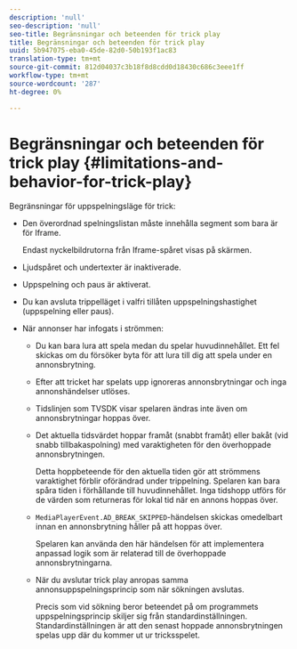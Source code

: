 ```yaml
---
description: 'null'
seo-description: 'null'
seo-title: Begränsningar och beteenden för trick play
title: Begränsningar och beteenden för trick play
uuid: 5b947075-eba0-45de-82d0-50b193f1ac83
translation-type: tm+mt
source-git-commit: 812d04037c3b18f8d8cdd0d18430c686c3eee1ff
workflow-type: tm+mt
source-wordcount: '287'
ht-degree: 0%

---
```



# Begränsningar och beteenden för trick play {#limitations-and-behavior-for-trick-play}

<!--<a id="section_2BC43539C5C142E085D06A7E35C76726"></a>-->

Begränsningar för uppspelningsläge för trick:

* Den överordnad spelningslistan måste innehålla segment som bara är för Iframe.

   Endast nyckelbildrutorna från Iframe-spåret visas på skärmen.
* Ljudspåret och undertexter är inaktiverade.
* Uppspelning och paus är aktiverat.
* Du kan avsluta trippelläget i valfri tillåten uppspelningshastighet (uppspelning eller paus).
* När annonser har infogats i strömmen:

   * Du kan bara lura att spela medan du spelar huvudinnehållet. Ett fel skickas om du försöker byta för att lura till dig att spela under en annonsbrytning.
   * Efter att tricket har spelats upp ignoreras annonsbrytningar och inga annonshändelser utlöses.
   * Tidslinjen som TVSDK visar spelaren ändras inte även om annonsbrytningar hoppas över.
   * Det aktuella tidsvärdet hoppar framåt (snabbt framåt) eller bakåt (vid snabb tillbakaspolning) med varaktigheten för den överhoppade annonsbrytningen.

      Detta hoppbeteende för den aktuella tiden gör att strömmens varaktighet förblir oförändrad under trippelning. Spelaren kan bara spåra tiden i förhållande till huvudinnehållet. Inga tidshopp utförs för de värden som returneras för lokal tid när en annons hoppas över.
   * `MediaPlayerEvent.AD_BREAK_SKIPPED`-händelsen skickas omedelbart innan en annonsbrytning håller på att hoppas över.

      Spelaren kan använda den här händelsen för att implementera anpassad logik som är relaterad till de överhoppade annonsbrytningarna.

   * När du avslutar trick play anropas samma annonsuppspelningsprincip som när sökningen avslutas.

      Precis som vid sökning beror beteendet på om programmets uppspelningsprincip skiljer sig från standardinställningen. Standardinställningen är att den senast hoppade annonsbrytningen spelas upp där du kommer ut ur tricksspelet.

